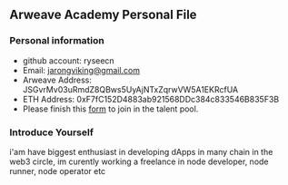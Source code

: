 ## Arweave Academy Personal File

### Personal information

- github account: ryseecn
- Email: jarongviking@gmail.com
- Arweave Address: JSGvrMv03uRmdZ8QBws5UyAjNTxZqrwVW5A1EKRcfUA
- ETH Address: 0xF7fC152D4883ab921568DDc384c833546B835F3B
- Please finish this [form](https://docs.google.com/forms/d/e/1FAIpQLSfWA5fIIcBgmRppm3jNz5vmf9Mai_QMVil-2pO4r7YKn_Zhtw/viewform?usp=sf_link) to join in the talent pool.

### Introduce Yourself
 i'am have biggest enthusiast in developing dApps in many chain in the web3 circle, im curently working a freelance in node developer, node runner, node operator etc